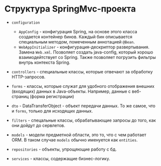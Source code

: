 # Структура SpringMvc-проекта

* `configuration`
	- `AppConfig` - конфигурация Spring, на основе этого класса создается контейнер бинов. Каждый бин описывается специальным методом, помеченным аннотацией `@Bean`.  
	- `WebAppInitializer` - конфигурация-дескриптор развертывания. Замена `Web.xml`. Позволяет создать java-config, который хорошо взаимодейтствует со Spring. Также позволяет погрузить фильтры внутрь контекста Spring.

* `controllers` - специальные классы, которые отвечают за обработку HTTP-запросов.

* `forms` - классы, которые служат для удобного отображения внешних (входящих) данных в Java-объекты. Например, данные с веб-страниц (форма регистрации)

* `dto` - DataTransferObject - объект передачи данных. То же самое, что и `forms`, только для исходящих данных.

* `filters` - спецальные классы, обрабатывающие запросы до того, как они дойдут до сервлетов.

* `models` - модели предметной области, это то, что с чем работает ORM. В таком случае `models` обычно именуется как `entities`.

* `repositories` - объекты, упрощяющие работу с бд.

* `services` - классы, содержащие бизнес-логику.
